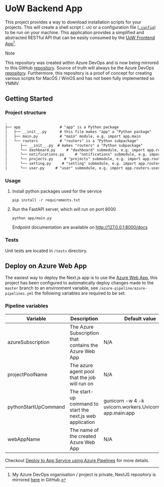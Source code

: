 # UoW Backend App

This project provides a way to download installation scripts for your projects. This will create a shell script (`.sh`) or a configuration file ([`.config`](https://docs.chocolatey.org/en-us/choco/commands/install#packages.config)) to be run on your machine.
This application provides a simplified and abstracted RESTful API that can be easily consumed by the [UoW Frontend App](https://dev.azure.com/k-space/uow/_git/uow-frontend-app)[^1].

> [!NOTE]
>
> This repository was created within Azure DevOps and is now being mirrored to this GitHub [repository](https://github.com/kwame-mintah/python-fastapi-create-installation-scripts).
> Source of truth will always be the Azure DevOps [repository](https://dev.azure.com/k-space/uow/_git/uow-backend-app). Furthermore, this repository is
> a proof of concept for creating various scripts for MacOS / WinOS and has not been fully implemented so YMMV.

## Getting Started

### Project structure

```markdown
.
├── app                  # "app" is a Python package
│   ├── __init__.py      # this file makes "app" a "Python package"
│   ├── main.py          # "main" module, e.g. import app.main
│   └── routers          # "routers" is a "Python subpackage"
│      ├── __init__.py  # makes "routers" a "Python subpackage"
│      └── dashboard.py     # "dashboard" submodule, e.g. import app.routers.dashboard
│      └── notifications.py     # "notifications" submodule, e.g. import app.routers.notifications
│      └── projects.py     # "projects" submodule, e.g. import app.routers.projects
│      └── setting.py     # "setting" submodule, e.g. import app.routers.setting
│      └── user.py     # "user" submodule, e.g. import app.routers.user
```

### Usage

1. Install python packages used for the service
    ```console
   pip install -r requirements.txt
    ```
2. Run the FastAPI server, which will run on port 8000
    ```console
   python app/main.py
    ```
   Endpoint documentation are available on http://127.0.0.1:8000/docs

### Tests

Unit tests are located in `/tests` directory.

## Deploy on Azure Web App

The easiest way to deploy the Next.js app is to use the [Azure Web App](https://azure.microsoft.com/en-gb/products/app-service/web/), this project has been configured to
automatically deploy changes made to the `master` branch to an environment variable, see `/azure-pipeline/azure-pipelines.yml` the following variables are required to be set.

### Pipeline variables

| Variable             | Description                                               | Default value                                               | Required? |
|----------------------|-----------------------------------------------------------|-------------------------------------------------------------|-----------|
| azureSubscription    | The Azure Subscription that contains the Azure Web App    | N/A                                                         | Yes       |
| projectPoolName      | The azure agent pool that the job will run on             | N/A                                                         | Yes       |
| pythonStartUpCommand | The start-up command to start the next.js web application | gunicorn -w 4 -k uvicorn.workers.UvicornWorker app.main:app | No        |
| webAppName           | The name of the created Azure Web App                     | N/A                                                         | Yes       |

Checkout [Deploy to App Service using Azure Pipelines](https://learn.microsoft.com/en-us/azure/app-service/deploy-azure-pipelines?tabs=yaml) for more details.

[^1]: My Azure DevOps organisation / project is private, NextJS repository is mirrored [here](https://github.com/kwame-mintah/nextjs-project-installation-dashboard) in GitHub.

